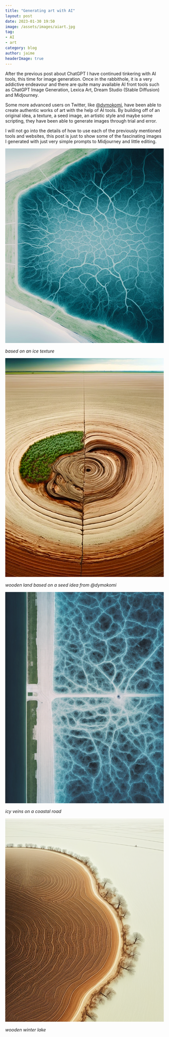 ```yaml
---
title: "Generating art with AI"
layout: post
date: 2023-01-30 19:50
image: /assets/images/aiart.jpg
tag:
- AI
- art
category: blog
author: jaime
headerImage: true
---
```


After the previous post about ChatGPT I have continued tinkering with AI tools, this time for image generation. Once in the rabbithole, it is a very addictive endeavour and there are quite many available AI front tools such as ChatGPT Image Generation, Lexica Art, Dream Studio (Stable Diffusion) and Midjourney.

Some more advanced users on Twitter, like [@dymokomi](https://twitter.com/dymokomi), have been able to create authentic works of art with the help of AI tools. By building off of an original idea, a texture, a seed image, an artistic style and maybe some scripting, they have been able to generate images through trial and error.

I will not go into the details of how to use each of the previously mentioned tools and websites, this post is just to show some of the fascinating images I generated with just very simple prompts to Midjourney and little editing.

![icy veins](/assets/images/aeral1.png)

*based on an ice texture*

![wooden land](/assets/images/aeral2.png)

*wooden land based on a seed idea from @dymokomi*

![icy veins](/assets/images/aeral3.png)

*icy veins on a coastal road*

![wooden lake](/assets/images/aeral4.png)

*wooden winter lake*